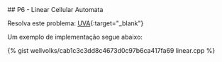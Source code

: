  <div id="linear">
 
 </div>
## P6 - Linear Cellular Automata

Resolva este problema:
[UVA][uva398]{:target="_blank"}


Um exemplo de implementação segue abaixo:

{% gist wellvolks/cab1c3c3dd8c4673d0c97b6ca417fa69 linear.cpp %}

[uva398]:		https://uva.onlinejudge.org/index.php?option=onlinejudge&page=show_problem&problem=398
